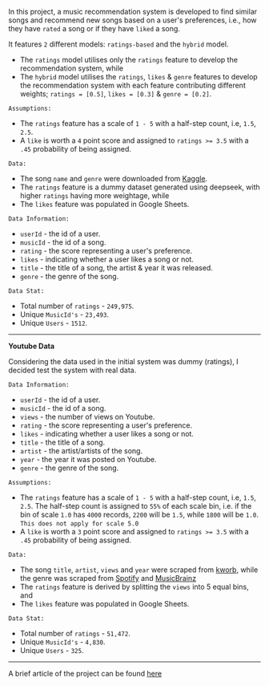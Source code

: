 In this project, a music recommendation system is developed to find similar songs and recommend new songs based on a user's preferences, i.e., how they have `rated` a song or if they have `liked` a song.

It features `2` different models: `ratings-based` and the `hybrid` model.

- The `ratings` model utilises only the `ratings` feature to develop the recommendation system, while
- The `hybrid` model utilises the `ratings`, `likes` & `genre` features to develop the recommendation system with each feature contributing different weights; `ratings = [0.5]`, `likes = [0.3]` & `genre = [0.2]`.


`Assumptions:`
- The `ratings` feature has a scale of `1 - 5` with a half-step count, i.e, `1.5`, `2.5`.
- A `like` is worth a `4` point score and assigned to `ratings >= 3.5` with a `.45` probability of being assigned.

`Data:`
- The song `name` and `genre` were downloaded from [Kaggle](https://www.kaggle.com/datasets/saurabhshahane/music-dataset-1950-to-2019?resource=download).
- The `ratings` feature is a dummy dataset generated using deepseek, with higher `ratings` having more weightage, while
- The `likes` feature was populated in Google Sheets.


`Data Information:`
- `userId` - the id of a user.
- `musicId` - the id of a song.
- `rating` - the score representing a user's preference.
- `likes` - indicating whether a user likes a song or not.
- `title` - the title of a song, the artist & year it was released.
- `genre` - the genre of the song.

`Data Stat:`
- Total number of `ratings` - `249,975`.
- Unique `MusicId's` - `23,493`.
- Unique `Users` - `1512`.
-----------------

**Youtube Data**

Considering the data used in the initial system was dummy (ratings), I decided test the system with real data.

`Data Information:`
- `userId` - the id of a user.
- `musicId` - the id of a song.
- `views` - the number of views on Youtube.
- `rating` - the score representing a user's preference.
- `likes` - indicating whether a user likes a song or not.
- `title` - the title of a song.
- `artist` - the artist/artists of the song.
- `year` - the year it was posted on Youtube.
- `genre` - the genre of the song.

`Assumptions:`
- The `ratings` feature has a scale of `1 - 5` with a half-step count, i.e, `1.5`, `2.5`. The half-step count is assigned to `55%` of each scale bin, i.e. if the bin of scale `1.0` has `4000` records, `2200` will be `1.5`, while `1800` will be `1.0`. `This does not apply for scale 5.0`
- A `like` is worth a `3` point score and assigned to `ratings >= 3.5` with a `.45` probability of being assigned.

`Data:`
- The song `title`, `artist`, `views` and `year` were scraped from [kworb](https://kworb.net/youtube/topvideos_published_2023.html), while the genre was scraped from [Spotify](https://developer.spotify.com/dashboard/) and [MusicBrainz](https://musicbrainz.org/artist/f4fdbb4c-e4b7-47a0-b83b-d91bbfcfa387) 
- The `ratings` feature is derived by splitting the `views` into 5 equal bins, and
- The `likes` feature was populated in Google Sheets.

`Data Stat:`
- Total number of `ratings` - `51,472`.
- Unique `MusicId's` - `4,830`.
- Unique `Users` - `325`.
-----------------

A brief article of the project can be found [here](https://medium.com/@aoluf/music-recommendation-system-a-shallow-dive-fca7b699f4a4)
